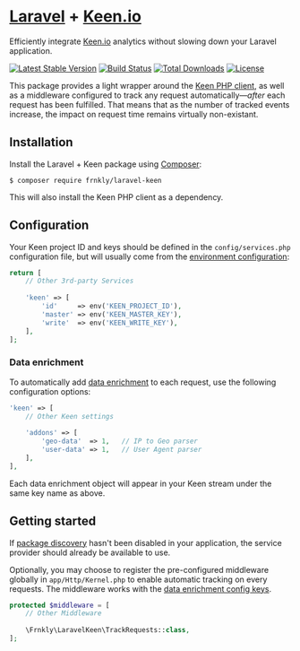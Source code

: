 # [Laravel](https://laravel.com) + [Keen.io](https://keen.io)

Efficiently integrate [Keen.io](https://keen.io) analytics without slowing down your Laravel application.

[![Latest Stable Version](https://poser.pugx.org/frnkly/laravel-keen/version)](https://packagist.org/packages/frnkly/laravel-keen)
[![Build Status](https://travis-ci.org/frnkly/laravel-embeds.png)](https://travis-ci.org/frnkly/laravel-embeds)
[![Total Downloads](https://poser.pugx.org/frnkly/laravel-keen/downloads)](https://packagist.org/packages/frnkly/laravel-keen)
[![License](https://poser.pugx.org/frnkly/laravel-keen/license)](https://packagist.org/packages/frnkly/laravel-keen)

This package provides a light wrapper around the [Keen PHP client](https://github.com/keenlabs/KeenClient-PHP), as well 
as a middleware configured to track any request automatically—_after_ each request has been fulfilled. That means that
as the number of tracked events increase, the impact on request time remains virtually non-existant.

## Installation

Install the Laravel + Keen package using [Composer](https://getcomposer.org):

    $ composer require frnkly/laravel-keen

This will also install the Keen PHP client as a dependency.

## Configuration

Your Keen project ID and keys should be defined in the `config/services.php` configuration file, but will usually come
from the [environment configuration](https://laravel.com/docs/configuration):

```php
return [
    // Other 3rd-party Services
    
    'keen' => [
        'id'     => env('KEEN_PROJECT_ID'),
        'master' => env('KEEN_MASTER_KEY'),
        'write'  => env('KEEN_WRITE_KEY'),
    ],
];
```

### Data enrichment
To automatically add [data enrichment](https://keen.io/docs/api/?php#data-enrichment) to each request, use the following
configuration options:

```php
'keen' => [
    // Other Keen settings
    
    'addons' => [
        'geo-data'  => 1,   // IP to Geo parser
        'user-data' => 1,   // User Agent parser
    ],
],
```

Each data enrichment object will appear in your Keen stream under the same key name as above.

## Getting started

If [package discovery](https://laravel.com/docs/5.5/packages#package-discovery) hasn't been disabled in your
application, the service provider should already be available to use.

Optionally, you may choose to register the pre-configured middleware globally in `app/Http/Kernel.php` to enable 
automatic tracking on every requests. The middleware works with the [data enrichment config keys](#data-enrichment).

```php
protected $middleware = [
    // Other Middleware
    
    \Frnkly\LaravelKeen\TrackRequests::class,
];
```
